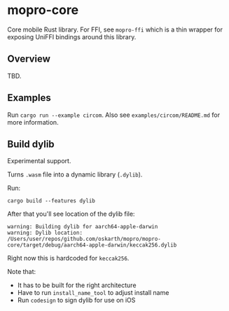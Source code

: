 # mopro-core

Core mobile Rust library. For FFI, see `mopro-ffi` which is a thin wrapper for exposing UniFFI bindings around this library.

## Overview

TBD.

## Examples

Run `cargo run --example circom`. Also see `examples/circom/README.md` for more information.

## Build dylib

Experimental support.

Turns `.wasm` file into a dynamic library (`.dylib`).

Run:

`cargo build --features dylib`

After that you'll see location of the dylib file:

```
warning: Building dylib for aarch64-apple-darwin
warning: Dylib location: /Users/user/repos/github.com/oskarth/mopro/mopro-core/target/debug/aarch64-apple-darwin/keccak256.dylib
```

Right now this is hardcoded for `keccak256`.

Note that:
- It has to be built for the right architecture
- Have to run `install_name_tool` to adjust install name
- Run `codesign` to sign dylib for use on iOS
